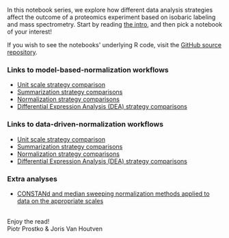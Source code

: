 In this notebook series, we explore how different data analysis strategies affect the outcome of a proteomics experiment based on isobaric labeling and mass spectrometry.
Start by reading [the intro](intro.html), and then pick a notebook of your interest!

If you wish to see the notebooks' underlying R code, visit the [GitHub source repository](https://github.com/Valkenborg/SAILED).

### Links to model-based-normalization workflows
- [Unit scale strategy comparison](modelbased_unit.html)
- [Summarization strategy comparisons](modelbased_summarization.html)
- [Normalization strategy comparisons](modelbased_normalization.html)
- [Differential Expression Analysis (DEA) strategy comparisons](modelbased_DEA.html)

### Links to data-driven-normalization workflows
- [Unit scale strategy comparison](datadriven_unit.html)
- [Summarization strategy comparisons](datadriven_summarization.html)
- [Normalization strategy comparisons](datadriven_normalization.html)
- [Differential Expression Analysis (DEA) strategy comparisons](datadriven_DEA.html)

### Extra analyses
- [CONSTANd and median sweeping normalization methods applied to data on the appropriate scales](CONSTANd_vs_medianSweeping.html)

\
Enjoy the read!\
Piotr Prostko \& Joris Van Houtven
